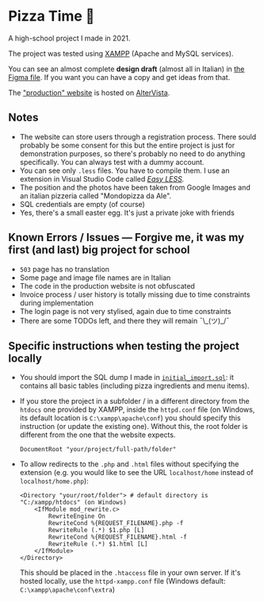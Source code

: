 #  Pizza Time 🍕
A high-school project I made in 2021.

The project was tested using [XAMPP](https://www.apachefriends.org/download.html) (Apache and MySQL services).

You can see an almost complete **design draft** (almost all in Italian) in [the Figma file](https://www.figma.com/community/file/1129093434431065312). If you want you can have a copy and get ideas from that.

The ["production" website](https://gabrieldn5j.altervista.org/) is hosted on [AlterVista](https://altervista.org).

## Notes
- The website can store users through a registration process. There sould probably be some consent for this but the entire project is just for demonstration purposes, so there's probably no need to do anything specifically. You can always test with a dummy account.
- You can see only `.less` files. You have to compile them.
I use an extension in Visual Studio Code called _[Easy LESS](https://marketplace.visualstudio.com/items?itemName=mrcrowl.easy-less)._
- The position and the photos have been taken from Google Images and an italian pizzeria called "Mondopizza da Ale".
- SQL credentials are empty (of course)
- Yes, there's a small easter egg. It's just a private joke with friends

## Known Errors / Issues — Forgive me, it was my first (and last) big project for school
- `503` page has no translation
- Some page and image file names are in Italian
- The code in the production website is not obfuscated
- Invoice process / user history is totally missing due to time constraints during implementation
- The login page is not very stylised, again due to time constraints
- There are some TODOs left, and there they will remain ¯\\\_(ツ)\_\/¯

## Specific instructions when testing the project locally
- You should import the SQL dump I made in [`initial_import.sql`](/initial_import.sql): it contains all basic tables (including pizza ingredients and menu items).

- If you store the project in a subfolder / in a different directory from the `htdocs` one provided by XAMPP, inside the `httpd.conf` file (on Windows, its default location is `C:\xampp\apache\conf`) you should specify this instruction (or update the existing one). Without this, the root folder is different from the one that the website expects.
	```ApacheConf
	DocumentRoot "your/project/full-path/folder"
	```
- To allow redirects to the `.php` and `.html` files without specifying the extension (e.g. you would like to see the URL `localhost/home` instead of `localhost/home.php`):
	```ApacheConf
	<Directory "your/root/folder"> # default directory is "C:/xampp/htdocs" (on Windows)
		<IfModule mod_rewrite.c>
			RewriteEngine On
			RewriteCond %{REQUEST_FILENAME}.php -f
			RewriteRule (.*) $1.php [L]
			RewriteCond %{REQUEST_FILENAME}.html -f
			RewriteRule (.*) $1.html [L]
		</IfModule>
	</Directory>
	```
	This should be placed in the `.htaccess` file in your own server. If it's hosted locally, use the `httpd-xampp.conf` file (Windows default: `C:\xampp\apache\conf\extra`)